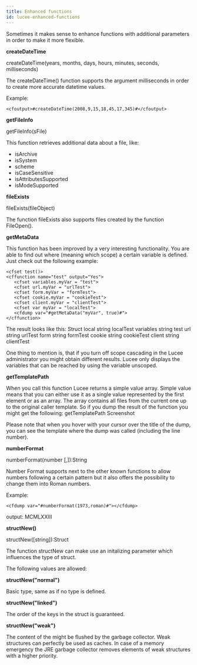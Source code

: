 ```yaml
---
title: Enhanced functions
id: lucee-enhanced-functions
---
```


Sometimes it makes sense to enhance functions with additional parameters in order to make it more flexible.

**createDateTime**

createDateTime(years, months, days, hours, minutes, seconds, milliseconds)

The createDateTime() function supports the argument milliseconds in order to create more accurate datetime values.

Example:

```lucee
<cfoutput>#createDateTime(2008,9,15,18,45,17,345)#</cfoutput>
```

**getFileInfo**

getFileInfo(sFile)

This function retrieves additional data about a file, like:

* isArchive
* isSystem
* scheme
* isCaseSensitive
* isAttributesSupported
* isModeSupported

**fileExists**

fileExists(fileObject)

The function fileExists also supports files created by the function FileOpen().

**getMetaData**

This function has been improved by a very interesting functionality. You are able to find out where (meaning which scope) a certain variable is defined. Just check out the following example:

```lucee
<cfset test()>
<cffunction name="test" output="Yes">
   <cfset variables.myVar = "test">
   <cfset url.myVar = "urlTest">
   <cfset form.myVar = "formTest">
   <cfset cookie.myVar = "cookieTest">
   <cfset client.myVar = "clientTest">
   <cfset var myVar = "localTest">
   <cfdump var="#getMetaData("myVar", true)#">
</cffunction>
```

The result looks like this: Struct local string localTest variables string test url string urlTest form string formTest cookie string cookieTest client string clientTest

One thing to mention is, that if you turn off scope cascading in the Lucee administrator you might obtain different results. Lucee only displays the variables that can be reached by using the variable unscoped.

**getTemplatePath**

When you call this function Lucee returns a simple value array. Simple value means that you can either use it as a single value represented by the first element or as an array. The array contains all files from the current one up to the original caller template. So if you dump the result of the function you might get the following: getTemplatePath Screenshot

Please note that when you hover with your cursor over the title of the dump, you can see the template where the dump was called (including the line number).

**numberFormat**

numberFormat(number [,]):String

Number Format supports next to the other known functions to allow numbers following a certain pattern but it also offers the possibility to change them into Roman numbers.

Example:

```lucee
<cfdump var="#numberFormat(1973,roman)#"></cfdump>
```

output: MCMLXXIII

**structNew()**

structNew([string]):Struct

The function structNew can make use an initalizing parameter which influences the type of struct.

The following values are allowed:

**structNew("normal")**

Basic type, same as if no type is defined.

**structNew("linked")**

The order of the keys in the struct is guaranteed.

**structNew("weak")**

The content of the might be flushed by the garbage collector. Weak structures can perfectly be used as caches. In case of a memory emergency the JRE garbage collector removes elements of weak structures with a higher priority.
